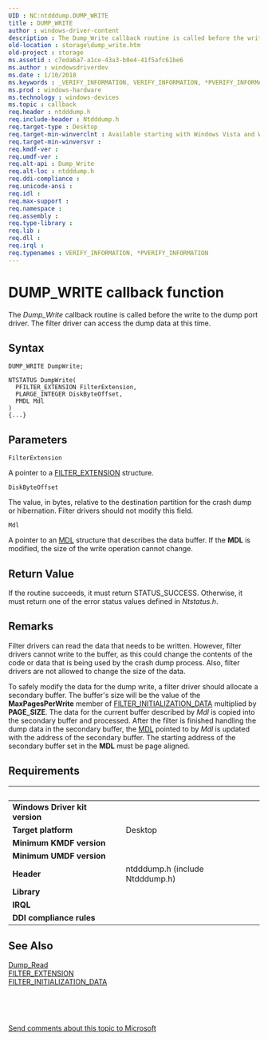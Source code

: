 ```yaml
---
UID : NC:ntdddump.DUMP_WRITE
title : DUMP_WRITE
author : windows-driver-content
description : The Dump_Write callback routine is called before the write to the dump port driver. The filter driver can access the dump data at this time.
old-location : storage\dump_write.htm
old-project : storage
ms.assetid : c7eda6a7-a1ce-43a3-b0e4-41f5afc61be6
ms.author : windowsdriverdev
ms.date : 1/10/2018
ms.keywords : _VERIFY_INFORMATION, VERIFY_INFORMATION, *PVERIFY_INFORMATION
ms.prod : windows-hardware
ms.technology : windows-devices
ms.topic : callback
req.header : ntdddump.h
req.include-header : Ntdddump.h
req.target-type : Desktop
req.target-min-winverclnt : Available starting with Windows Vista and Windows Server 2008.
req.target-min-winversvr : 
req.kmdf-ver : 
req.umdf-ver : 
req.alt-api : Dump_Write
req.alt-loc : ntdddump.h
req.ddi-compliance : 
req.unicode-ansi : 
req.idl : 
req.max-support : 
req.namespace : 
req.assembly : 
req.type-library : 
req.lib : 
req.dll : 
req.irql : 
req.typenames : VERIFY_INFORMATION, *PVERIFY_INFORMATION
---
```



# DUMP_WRITE callback function
The <i>Dump_Write</i> callback routine is called before the write to the dump port driver. The filter driver can access the dump data at this time.

## Syntax

```
DUMP_WRITE DumpWrite;

NTSTATUS DumpWrite(
  PFILTER_EXTENSION FilterExtension,
  PLARGE_INTEGER DiskByteOffset,
  PMDL Mdl
)
{...}
```

## Parameters

`FilterExtension`

A pointer to a <a href="..\ntdddump\ns-ntdddump-_filter_extension.md">FILTER_EXTENSION</a> structure.

`DiskByteOffset`

The value, in bytes, relative to the destination partition for the crash dump or hibernation. Filter drivers should not modify this field.

`Mdl`

A pointer to an <a href="..\wdm\ns-wdm-_mdl.md">MDL</a> structure that describes the data buffer. If the <b>MDL</b> is modified, the size of the write operation cannot change.


## Return Value

If the routine succeeds, it must return STATUS_SUCCESS. Otherwise, it must return one of the error status values defined in <i>Ntstatus.h</i>.

## Remarks

Filter drivers can read the data that needs to be written. However, filter drivers cannot write to the buffer, as this could change the contents of the code or data that is being used by the crash dump process. Also, filter drivers are not allowed to change the size of the data.

To safely modify the data for the dump write, a filter driver should allocate a secondary buffer. The buffer's size will be the value of the <b>MaxPagesPerWrite</b> member of <a href="..\ntdddump\ns-ntdddump-_filter_initialization_data.md">FILTER_INITIALIZATION_DATA</a> multiplied by <b>PAGE_SIZE</b>. The data for the current buffer described by <i>Mdl</i> is copied into the secondary buffer and processed. After the filter is finished handling the dump data in the secondary buffer, the  <a href="..\wdm\ns-wdm-_mdl.md">MDL</a> pointed to by <i>Mdl</i> is updated with the address of the secondary buffer. The starting address of the secondary buffer set in the <b>MDL</b> must be page aligned.

## Requirements
| &nbsp; | &nbsp; |
| ---- |:---- |
| **Windows Driver kit version** |  |
| **Target platform** | Desktop |
| **Minimum KMDF version** |  |
| **Minimum UMDF version** |  |
| **Header** | ntdddump.h (include Ntdddump.h) |
| **Library** |  |
| **IRQL** |  |
| **DDI compliance rules** |  |

## See Also

<dl>
<dt>
<a href="..\ntdddump\nc-ntdddump-dump_read.md">Dump_Read</a>
</dt>
<dt>
<a href="..\ntdddump\ns-ntdddump-_filter_extension.md">FILTER_EXTENSION</a>
</dt>
<dt>
<a href="..\ntdddump\ns-ntdddump-_filter_initialization_data.md">FILTER_INITIALIZATION_DATA</a>
</dt>
</dl>
 

 

<a href="mailto:wsddocfb@microsoft.com?subject=Documentation%20feedback [storage\storage]:%20Dump_Write routine%20 RELEASE:%20(1/10/2018)&amp;body=%0A%0APRIVACY STATEMENT%0A%0AWe use your feedback to improve the documentation. We don't use your email address for any other purpose, and we'll remove your email address from our system after the issue that you're reporting is fixed. While we're working to fix this issue, we might send you an email message to ask for more info. Later, we might also send you an email message to let you know that we've addressed your feedback.%0A%0AFor more info about Microsoft's privacy policy, see http://privacy.microsoft.com/en-us/default.aspx." title="Send comments about this topic to Microsoft">Send comments about this topic to Microsoft</a>